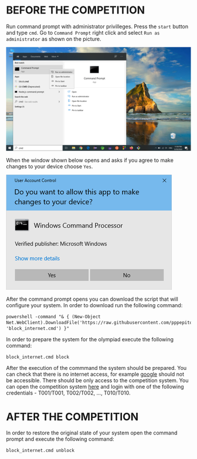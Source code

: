 # BEFORE THE COMPETITION
Run command prompt with administrator privilleges. Press the `start` button and type `cmd`. Go to `Command Prompt` right click and select `Run as administrator` as shown on the picture.

![Cmd1](https://github.com/pppepito86/contestant_client/raw/master/scripts/cmd1.png)

When the window shown below opens and asks if you agree to make changes to your device choose `Yes`.

![Cmd2](https://github.com/pppepito86/contestant_client/raw/master/scripts/cmd2.png)

After the command prompt opens you can download the script that will configure your system. In order to download run the following command:
```
powershell -command "& { (New-Object Net.WebClient).DownloadFile('https://raw.githubusercontent.com/pppepito86/contestant_client/master/scripts/block_internet.cmd', 'block_internet.cmd') }"
```
In order to prepare the system for the olympiad execute the following command:
```
block_internet.cmd block
```
After the execution of the commmand the system should be prepared. You can check that there is no internet access, for example [google](https://google.com) should not be accessible. There should be only access to the competition system. You can open the competition system [here](http://18.158.226.30/) and login with one of the following credentials - T001/T001, T002/T002, ..., T010/T010.

# AFTER THE COMPETITION
In order to restore the original state of your system open the command prompt and execute the following command: 
```
block_internet.cmd unblock
```
